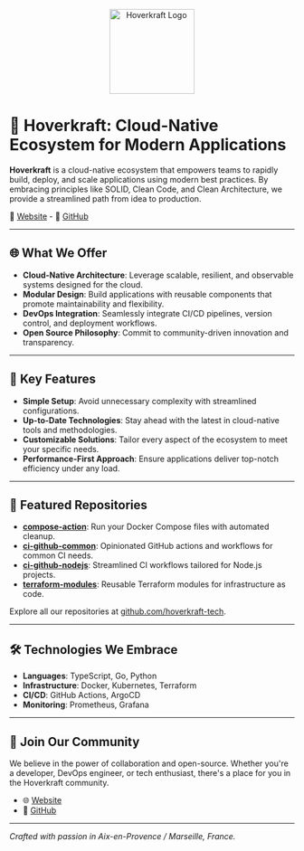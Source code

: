 <!-- GitHub Organization Profile for Hoverkraft -->

<p align="center">
  <img src="https://avatars.githubusercontent.com/u/71885492?s=400&u=0f068d5733d972b51f83d04dfab06e13d6274710&v=4" alt="Hoverkraft Logo" width="150"/>
</p>

# 🚀 Hoverkraft: Cloud-Native Ecosystem for Modern Applications

**Hoverkraft** is a cloud-native ecosystem that empowers teams to rapidly build, deploy, and scale applications using modern best practices. By embracing principles like SOLID, Clean Code, and Clean Architecture, we provide a streamlined path from idea to production.

🔗 [Website](https://hoverkraft.cloud) - 🐙 [GitHub](https://github.com/hoverkraft-tech)

---

## 🌐 What We Offer

- **Cloud-Native Architecture**: Leverage scalable, resilient, and observable systems designed for the cloud.
- **Modular Design**: Build applications with reusable components that promote maintainability and flexibility.
- **DevOps Integration**: Seamlessly integrate CI/CD pipelines, version control, and deployment workflows.
- **Open Source Philosophy**: Commit to community-driven innovation and transparency.

---

## 🧰 Key Features

- **Simple Setup**: Avoid unnecessary complexity with streamlined configurations.
- **Up-to-Date Technologies**: Stay ahead with the latest in cloud-native tools and methodologies.
- **Customizable Solutions**: Tailor every aspect of the ecosystem to meet your specific needs.
- **Performance-First Approach**: Ensure applications deliver top-notch efficiency under any load.

---

## 📂 Featured Repositories

- [**compose-action**](https://github.com/hoverkraft-tech/compose-action): Run your Docker Compose files with automated cleanup.
- [**ci-github-common**](https://github.com/hoverkraft-tech/ci-github-common): Opinionated GitHub actions and workflows for common CI needs.
- [**ci-github-nodejs**](https://github.com/hoverkraft-tech/ci-github-nodejs): Streamlined CI workflows tailored for Node.js projects.
- [**terraform-modules**](https://github.com/hoverkraft-tech/terraform-modules): Reusable Terraform modules for infrastructure as code.

Explore all our repositories at [github.com/hoverkraft-tech](https://github.com/hoverkraft-tech).

---

## 🛠️ Technologies We Embrace

- **Languages**: TypeScript, Go, Python
- **Infrastructure**: Docker, Kubernetes, Terraform
- **CI/CD**: GitHub Actions, ArgoCD
- **Monitoring**: Prometheus, Grafana

---

## 📣 Join Our Community

We believe in the power of collaboration and open-source. Whether you're a developer, DevOps engineer, or tech enthusiast, there's a place for you in the Hoverkraft community.

- 🌐 [Website](https://hoverkraft.cloud)
- 🐙 [GitHub](https://github.com/hoverkraft-tech)

---

*Crafted with passion in Aix-en-Provence / Marseille, France.*

